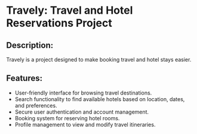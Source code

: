 # Travely: Travel and Hotel Reservations Project

## Description:
Travely is a project designed to make booking travel and hotel stays easier. 

## Features:

- User-friendly interface for browsing travel destinations.
- Search functionality to find available hotels based on location, dates, and preferences.
- Secure user authentication and account management.
- Booking system for reserving hotel rooms.
- Profile management to view and modify travel itineraries.
